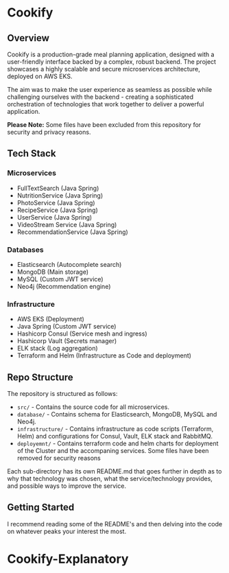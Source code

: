# Cookify

## Overview

Cookify is a production-grade meal planning application, designed with a user-friendly interface backed by a complex, robust backend. The project showcases a highly scalable and secure microservices architecture, deployed on AWS EKS.

The aim was to make the user experience as seamless as possible while challenging ourselves with the backend - creating a sophisticated orchestration of technologies that work together to deliver a powerful application.

**Please Note:** Some files have been excluded from this repository for security and privacy reasons.

## Tech Stack

### Microservices

- FullTextSearch (Java Spring)
- NutritionService (Java Spring)
- PhotoService (Java Spring)
- RecipeService (Java Spring)
- UserService (Java Spring)
- VideoStream Service (Java Spring)
- RecommendationService (Java Spring)

### Databases

- Elasticsearch (Autocomplete search)
- MongoDB (Main storage)
- MySQL (Custom JWT service)
- Neo4j (Recommendation engine)

### Infrastructure

- AWS EKS (Deployment)
- Java Spring (Custom JWT service)
- Hashicorp Consul (Service mesh and ingress)
- Hashicorp Vault (Secrets manager)
- ELK stack (Log aggregation)
- Terraform and Helm (Infrastructure as Code and deployment)

## Repo Structure

The repository is structured as follows:

- `src/` - Contains the source code for all microservices.
- `database/` - Contains schema for Elasticsearch, MongoDB, MySQL and Neo4j.
- `infrastructure/` - Contains infrastructure as code scripts (Terraform, Helm) and configurations for Consul, Vault, ELK stack and RabbitMQ.
- `deployemnt/` - Contains terraform code and helm charts for deployment of the Cluster and the accompaning services. Some files have been removed for security reasons

Each sub-directory has its own README.md that goes further in depth as to why that technology was chosen, what the service/technology provides, and possible ways to improve the service.

## Getting Started

I recommend reading some of the README's and then delving into the code on whatever peaks your interest the most.

# Cookify-Explanatory
